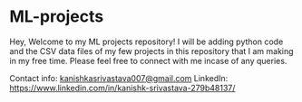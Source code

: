 # ML-projects
Hey, 
Welcome to my ML projects repository! 
I will be adding python code and the CSV data files of my few projects in this repository that I am making in my free time.
Please feel free to connect with me incase of any queries.

Contact info:
kanishkasrivastava007@gmail.com
LinkedIn: https://www.linkedin.com/in/kanishk-srivastava-279b48137/
